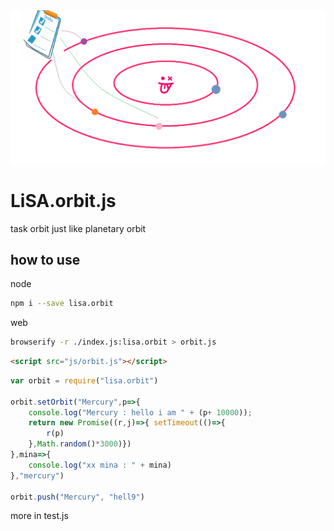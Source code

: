 <div align=center><img src="https://raw.githubusercontent.com/apporoad/LiSA.orbit.js/master/docs/orbit.png"/></div>


# LiSA.orbit.js
task orbit  just like planetary orbit

## how to use
node
```bash
npm i --save lisa.orbit
```
web
```bash
browserify -r ./index.js:lisa.orbit > orbit.js
```
```html
<script src="js/orbit.js"></script>
```

```js
var orbit = require("lisa.orbit")

orbit.setOrbit("Mercury",p=>{ 
    console.log("Mercury : hello i am " + (p+ 10000)); 
    return new Promise((r,j)=>{ setTimeout(()=>{
        r(p)
    },Math.random()*3000)})
},mina=>{
    console.log("xx mina : " + mina)
},"mercury")

orbit.push("Mercury", "hell9")

```
more in test.js